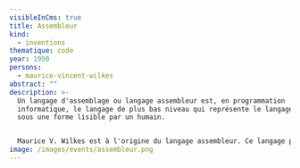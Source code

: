 ```yaml
---
visibleInCms: true
title: Assembleur
kind:
  - inventions
thematique: code
year: 1950
persons:
  - maurice-vincent-wilkes
abstract: ""
description: >-
  Un langage d'assemblage ou langage assembleur est, en programmation
  informatique, le langage de plus bas niveau qui représente le langage machine
  sous une forme lisible par un humain.


  Maurice V. Wilkes est à l'origine du langage assembleur. Ce langage permet de programmer beaucoup plus rapidement qu'en langage machine.
image: /images/events/assembleur.png
---
```

